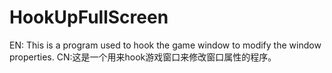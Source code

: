 # HookUpFullScreen
EN: This is a program used to hook the game window to modify the window properties. CN:这是一个用来hook游戏窗口来修改窗口属性的程序。
